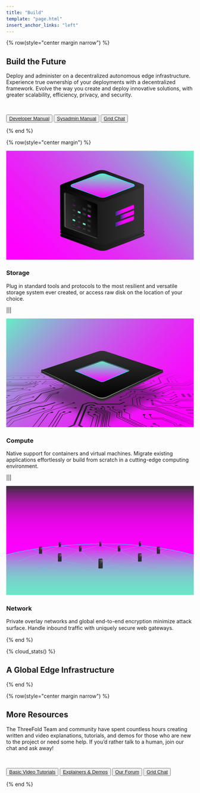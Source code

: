 ```yaml
---
title: "Build"
template: "page.html"
insert_anchor_links: "left"
---
```


<!-- section 1  -->

{% row(style="center margin narrow") %}

## **Build** the Future

Deploy and administer on a decentralized autonomous edge infrastructure. Experience true ownership of your deployments with a decentralized framework. Evolve the way you create and deploy innovative solutions, with greater scalability, efficiency, privacy, and security.

<br>

<button>[Developer Manual](https://manual.grid.tf/developers/developers.html)</button>
<button>[Sysadmin Manual](https://manual.grid.tf/system_administrators/system_administrators.html)</button>
<button>[Grid Chat](https://t.me/threefoldtesting)</button>

{% end %}

<!-- section 4 -->

{% row(style="center margin") %}

![storage](storage.jpg#medium)

### **Storage**

Plug in standard tools and protocols to the most resilient and versatile storage system ever created, or access raw disk on the location of your choice.

|||

![compute](compute.jpg#medium)

### **Compute**

Native support for containers and virtual machines. Migrate existing applications effortlessly or build from scratch in a cutting-edge computing environment.

|||

![network](network.jpg#medium)

### **Network**

Private overlay networks and global end-to-end encryption minimize attack surface. Handle inbound trafﬁc with uniquely secure web gateways.

{% end %}

<!-- section 5 -->

{% cloud_stats() %}

## A Global **Edge Infrastructure**

{% end %}

<!-- section 6 -->

{% row(style="center margin narrow") %}

## More **Resources**

The ThreeFold Team and community have spent countless hours creating written and video explanations, tutorials, and demos for those who are new to the project or need some help. If you’d rather talk to a human, join our chat and ask away!

<br>

<button>[Basic Video Tutorials](https://www.youtube.com/playlist?list=PLTGQlepPqwUV0IA8BjDFetyjPD4XqVb6K)</button>
<button>[Explainers & Demos](https://www.youtube.com/playlist?list=PLTGQlepPqwUUhbtKZW2okEszK3AkDgC4Y)</button>
<button>[Our Forum](https://forum.threefold.io/)</button>
<button>[Grid Chat](https://t.me/threefoldtesting)</button>

{% end %}